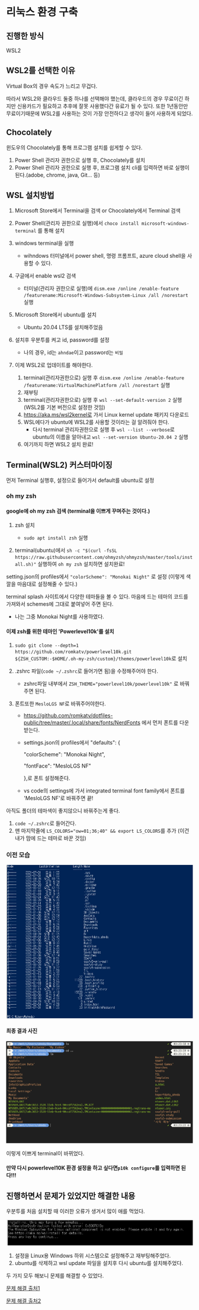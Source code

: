 # 리눅스 환경 구축
## 진행한 방식

WSL2



## WSL2를 선택한 이유

Virtual Box의 경우 속도가 느리고 무겁다.

따라서 WSL2와 클라우드 둘중 하나를 선택해야 했는데, 클라우드의 경우 무료이긴 하지만 신용카드가 필요하고 추후에 잘못 사용했다간 유료가 될 수 있다. 또한 1년동안만 무료이기때문에 WSL2를 사용하는 것이 가장 안전하다고 생각이 들어 사용하게 되었다.



## Chocolately

윈도우의 Chocolately를 통해 프로그램 설치를 쉽게할 수 있다.

1. Power Shell 관리자 권한으로 실행 후, Chocolately를 설치
2. Power Shell 관리자 권한으로 실행 후, 프로그램 설치 cli를 입력하면 바로 실행이 된다.(adobe, chrome, java, Git... 등)





## WSL 설치방법

1. Microsoft Store에서 Terminal을 검색 or Chocolately에서 Terminal 검색
2. Power Shell(관리자 권한으로 실행)에서 `choco install microsoft-windows-terminal` 를 통해 설치
3. windows terminal을 실행
   - wihndows 터미널에서 power shell, 명령 프롬프트, azure cloud shell을 사용할 수 있다.
4. 구글에서 enable wsl2 검색
   - 터미널(관리자 권한으로 실행)에 `dism.exe /online /enable-feature /featurename:Microsoft-Windows-Subsystem-Linux /all /norestart` 실행
5. Microsoft Store에서 ubuntu를 설치
   - Ubuntu 20.04 LTS를 설치해주었음
6. 설치후 우분투를 켜고 id, password를 설정
   - 나의 경우, id는 `ahndae`이고 password는 `비밀`

7. 이제 WSL2로 업데이트를 해야한다.
   1. terminal(관리자권한으로) 실행 후 `dism.exe /online /enable-feature /featurename:VirtualMachinePlatform /all /norestart` 실행
   2. 재부팅
   3. terminal(관리자권한으로) 실행 후 `wsl --set-default-version 2` 실행 (WSL2를 기본 버전으로 설정한 것임)
   4. https://aka.ms/wsl2kernel로 가서 Linux kernel update 패키지 다운로드
   5. WSL에다가 ubuntu에 WSL2를 사용할 것이라는 걸 알려줘야 한다.
      - 다시 terminal 관리자권한으로 실행 후 `wsl --list --verbose`로 ubuntu의 이름을 알아내고 `wsl --set-version Ubuntu-20.04 2` 실행
   6. 여기까지 하면 WSL2 설치 완료!






## Terminal(WSL2) 커스터마이징

먼저 Terminal 실행후, 설정으로 들어가서 default를 ubuntu로 설정



### oh my zsh

#### google에 oh my zsh 검색 (terminal을 이쁘게 꾸며주는 것이다.)

1. zsh 설치
   - `sudo apt install zsh` 실행

2. terminal(ubuntu)에서 `sh -c "$(curl -fsSL https://raw.githubusercontent.com/ohmyzsh/ohmyzsh/master/tools/install.sh)"` 실행하여 `oh my zsh` 설치하면 설치완료!



setting.json의 profiles에서 `"colorScheme": "Monokai Night"` 로 설정 (이렇게 색깔을 마음대로 설정해줄 수 있다.)

terminal splash 사이트에서 다양한 테마들을 볼 수 있다. 마음에 드는 테마의 코드를 가져와서 schemes에 그대로 붙여넣어 주면 된다.

- 나는 그중 Monokai Night를 사용하였다.



#### 이제 zsh를 위한 테마인 'Powerlevel10k'를 설치

1. `sudo git clone --depth=1 https://github.com/romkatv/powerlevel10k.git ${ZSH_CUSTOM:-$HOME/.oh-my-zsh/custom}/themes/powerlevel10k`로 설치

2. .zshrc 파일(`code ~/.zshrc`로 들어가면 됨)을 수정해주어야 한다.
   - zshrc파일 내부에서 `ZSH_THEME="powerlevel10k/powerlevel10k"` 로 바꿔주면 된다.

3. 폰트또한 `MesloLGS NF`로 바꿔주어야한다.

   -  https://github.com/romkatv/dotfiles-public/tree/master/.local/share/fonts/NerdFonts 에서 먼저 폰트를 다운받는다.

   - settings.json의 profiles에서 "defaults": {

        "colorScheme": "Monokai Night",

        "fontFace": "MesloLGS NF"

       },로 폰트 설정해준다.

   - vs code의 settings에 가서 integrated terminal font family에서 폰트를 'MesloLGS NF'로 바꿔주면 끝!



아직도 폴더의 테마색이 좋지않으니 바꿔주는게 좋다.

1. `code ~/.zshrc`로 들어간다.
2. 맨 마지막줄에 `LS_COLORS="ow=01;36;40" && export LS_COLORS`를 추가 (이건 내가 맘에 드는 테마로 바꾼 것임)



### 이전 모습

![image-20210701201524162](README.assets/image-20210701201524162.png)





#### 최종 결과 사진

![image-20210630032339309](README.assets/image-20210630032339309.png)

이렇게 이쁘게 terminal이 바뀌었다.



#### 만약 다시 powerlevel10K 환경 설정을 하고 싶다면`p10k configure`를 입력하면 된다!!!







## 진행하면서 문제가 있었지만 해결한 내용

우분투를 처음 설치할 때 이러한 오류가 생겨서 많이 애를 먹었다.

![image-20210630013736303](README.assets/image-20210630013736303.png)



1. 설정을 Linux용 Windows 하위 시스템으로 설정해주고 재부팅해주었다.
2. ubuntu를 삭제하고 wsl update 파일을 설치후 다시 ubuntu를 설치해주었다.

두 가지 모두 해보니 문제를 해결할 수 있었다.



[문제 해결 출처1](https://baejangho.com/entry/WindowsWSL-WSL-2-%EC%84%A4%EC%B9%98%EC%A4%91-WslRegisterDistribution-failed-with-error-0x800701bc-%EB%AC%B8%EC%A0%9C)

[문제 해결 출처2](https://hatpub.tistory.com/79)





